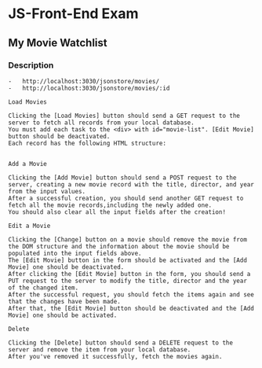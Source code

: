 # JS-Front-End Exam

## My Movie Watchlist

### Description
    -	http://localhost:3030/jsonstore/movies/
    -	http://localhost:3030/jsonstore/movies/:id

    Load Movies
 
    Clicking the [Load Movies] button should send a GET request to the server to fetch all records from your local database. 
    You must add each task to the <div> with id="movie-list". [Edit Movie] button should be deactivated.
    Each record has the following HTML structure:
    
 
    Add а Movie

    Clicking the [Add Movie] button should send a POST request to the server, creating a new movie record with the title, director, and year from the input values. 
    After a successful creation, you should send another GET request to fetch all the movie records,including the newly added one. 
    You should also clear all the input fields after the creation!
    
    Edit a Movie

    Clicking the [Change] button on a movie should remove the movie from the DOM structure and the information about the movie should be populated into the input fields above. 
    The [Edit Movie] button in the form should be activated and the [Add Movie] one should be deactivated.
    After clicking the [Edit Movie] button in the form, you should send a PUT request to the server to modify the title, director and the year of the changed item. 
    After the successful request, you should fetch the items again and see that the changes have been made. 
    After that, the [Edit Movie] button should be deactivated and the [Add Movie] one should be activated.
    
    Delete

    Clicking the [Delete] button should send a DELETE request to the server and remove the item from your local database. 
    After you've removed it successfully, fetch the movies again.

